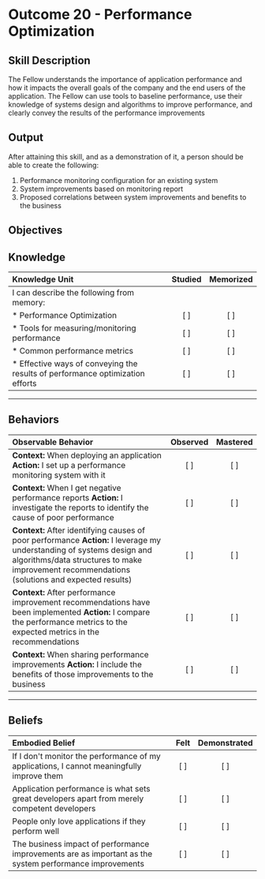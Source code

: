 # Outcome 20 - Performance Optimization

**Skill Description**
----------
The Fellow understands the importance of application performance and how it impacts the overall goals of the company and the end users of the application. The Fellow can use tools to baseline performance, use their knowledge of systems design and algorithms to improve performance, and clearly convey the results of the performance improvements

**Output**
----------
After attaining this skill, and as a demonstration of it, a person should be able to create the following:

1. Performance monitoring configuration for an existing system
2. System improvements based on monitoring report
3. Proposed correlations between system improvements and benefits to the business


**Objectives**
----------
## **Knowledge**


| Knowledge Unit   |      Studied      | Memorized |
|:-------------|:------------------:|:--------:|
| I can describe the following from memory: | | |
| * Performance Optimization | [ ] | [ ]  |
| * Tools for measuring/monitoring performance     | [ ] | [ ]  |
| * Common performance metrics    | [ ] | [ ]  |
| * Effective ways of conveying the results of performance optimization efforts    | [ ] | [ ]  |



----------


## **Behaviors**

| Observable Behavior   |      Observed      | Mastered |
|:-------------|:------------------:|:--------:|
| **Context:** When deploying an application **Action:** I set up a performance monitoring system with it | [ ] | [ ]  |
| **Context:** When I get negative performance reports **Action:** I investigate the reports to identify the cause of poor performance | [ ] | [ ]  |
| **Context:** After identifying causes of poor performance **Action:** I leverage my understanding of systems design and algorithms/data structures to make improvement recommendations (solutions and expected results)  | [ ] | [ ]  |
| **Context:** After performance improvement recommendations have been implemented **Action:** I compare the performance metrics to the expected metrics in the recommendations   | [ ] | [ ]  |
| **Context:** When sharing performance improvements **Action:** I include the benefits of those improvements to the business   | [ ] | [ ]  |



----------


## **Beliefs**


| Embodied Belief   |      Felt      | Demonstrated |
|:-------------|:------------------:|:--------:|
| If I don't monitor the performance of my applications, I cannot meaningfully improve them | [ ] | [ ]  |
| Application performance is what sets great developers apart from merely competent developers | [ ] | [ ]  |
| People only love applications if they perform well | [ ] | [ ]  |
| The business impact of performance improvements are as important as the system performance improvements | [ ] | [ ]  |

